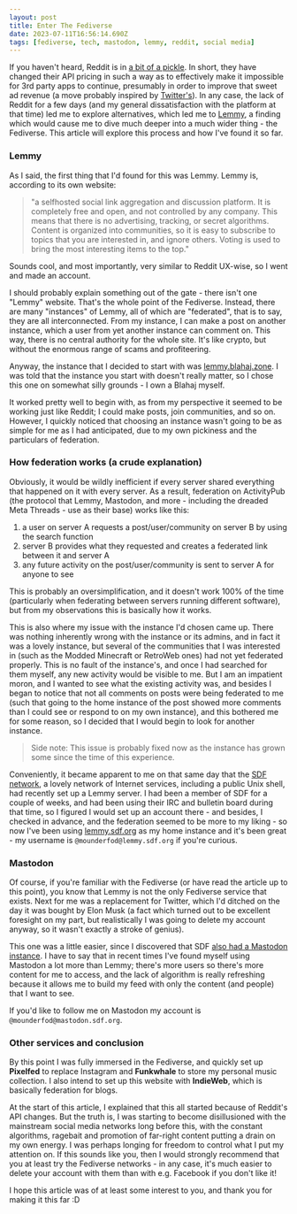 ```yaml
---
layout: post
title: Enter The Fediverse
date: 2023-07-11T16:56:14.690Z
tags: [fediverse, tech, mastodon, lemmy, reddit, social media]
--- 
```


If you haven't heard, Reddit is in [a bit of a pickle](https://www.nbcnews.com/tech/tech-news/reddit-protest-blackout-ceo-steve-huffman-moderators-rcna89544). In short, they have changed their API pricing in such a way as to effectively make it impossible for 3rd party apps to continue, presumably in order to improve that sweet ad revenue (a move probably inspired by [Twitter's](https://www.engadget.com/twitter-shut-off-its-free-api-and-its-breaking-a-lot-of-apps-222011637.html)). In any case, the lack of Reddit for a few days (and my general dissatisfaction with the platform at that time) led me to explore alternatives, which led me to [Lemmy](https://join-lemmy.org), a finding which would cause me to dive much deeper into a much wider thing - the Fediverse. This article will explore this process and how I've found it so far.

### Lemmy

As I said, the first thing that I'd found for this was Lemmy. Lemmy is, according to its own website:

> "a selfhosted social link aggregation and discussion platform. It is completely free and open, and not controlled by any company. This means that there is no advertising, tracking, or secret algorithms. Content is organized into communities, so it is easy to subscribe to topics that you are interested in, and ignore others. Voting is used to bring the most interesting items to the top."

Sounds cool, and most importantly, very similar to Reddit UX-wise, so I went and made an account.

I should probably explain something out of the gate - there isn't one "Lemmy" website. That's the whole point of the Fediverse. Instead, there are many "instances" of Lemmy, all of which are "federated", that is to say, they are all interconnected. From my instance, I can make a post on another instance, which a user from yet another instance can comment on. This way, there is no central authority for the whole site. It's like crypto, but without the enormous range of scams and profiteering.

Anyway, the instance that I decided to start with was [lemmy.blahaj.zone](https://lemmy.blahaj.zone). I was told that the instance you start with doesn't really matter, so I chose this one on somewhat silly grounds - I own a Blahaj myself.

It worked pretty well to begin with, as from my perspective it seemed to be working just like Reddit; I could make posts, join communities, and so on. However, I quickly noticed that choosing an instance wasn't going to be as simple for me as I had anticipated, due to my own pickiness and the particulars of federation.

### How federation works (a crude explanation)

Obviously, it would be wildly inefficient if every server shared everything that happened on it with every server. As a result, federation on ActivityPub (the protocol that Lemmy, Mastodon, and more - including the dreaded Meta Threads - use as their base) works like this:

1. a user on server A requests a post/user/community on server B by using the search function
2. server B provides what they requested and creates a federated link between it and server A
3. any future activity on the post/user/community is sent to server A for anyone to see

This is probably an oversimplification, and it doesn't work 100% of the time (particularly when federating between servers running different software), but from my observations this is basically how it works.

This is also where my issue with the instance I'd chosen came up. There was nothing inherently wrong with the instance or its admins, and in fact it was a lovely instance, but several of the communities that I was interested in (such as the Modded Minecraft or RetroWeb ones) had not yet federated properly. This is no fault of the instance's, and once I had searched for them myself, any new activity would be visible to me. But I am an impatient moron, and I wanted to see what the existing activity was, and besides I began to notice that not all comments on posts were being federated to me (such that going to the home instance of the post showed more comments than I could see or respond to on my own instance), and this bothered me for some reason, so I decided that I would begin to look for another instance.

> Side note: This issue is probably fixed now as the instance has grown some since the time of this experience.

Conveniently, it became apparent to me on that same day that the [SDF network](https://sdf.org), a lovely network of Internet services, including a public Unix shell, had recently set up a Lemmy server. I had been a member of SDF for a couple of weeks, and had been using their IRC and bulletin board during that time, so I figured I would set up an account there - and besides, I checked in advance, and the federation seemed to be more to my liking - so now I've been using [lemmy.sdf.org](https://lemmy.sdf.org) as my home instance and it's been great - my username is `@mounderfod@lemmy.sdf.org` if you're curious.

### Mastodon

Of course, if you're familiar with the Fediverse (or have read the article up to this point), you know that Lemmy is not the only Fediverse service that exists. Next for me was a replacement for Twitter, which I'd ditched on the day it was bought by Elon Musk (a fact which turned out to be excellent foresight on my part, but realistically I was going to delete my account anyway, so it wasn't exactly a stroke of genius).

This one was a little easier, since I discovered that SDF [also had a Mastodon instance](https://mastodon.sdf.org). I have to say that in recent times I've found myself using Mastodon a lot more than Lemmy; there's more users so there's more content for me to access, and the lack of algorithm is really refreshing because it allows me to build my feed with only the content (and people) that I want to see.

If you'd like to follow me on Mastodon my account is `@mounderfod@mastodon.sdf.org`.

### Other services and conclusion

By this point I was fully immersed in the Fediverse, and quickly set up **Pixelfed** to replace Instagram and **Funkwhale** to store my personal music collection. I also intend to set up this website with **IndieWeb**, which is basically federation for blogs.

At the start of this article, I explained that this all started because of Reddit's API changes. But the truth is, I was starting to become disillusioned with the mainstream social media networks long before this, with the constant algorithms, ragebait and promotion of far-right content putting a drain on my own energy. I was perhaps longing for freedom to control what I put my attention on. If this sounds like you, then I would strongly recommend that you at least try the Fediverse networks - in any case, it's much easier to delete your account with them than with e.g. Facebook if you don't like it!

I hope this article was of at least some interest to you, and thank you for making it this far :D
